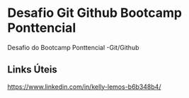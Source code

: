 # Desafio Git Github Bootcamp Ponttencial
Desafio do Bootcamp Ponttencial -Git/Github

## Links  Úteis
https://www.linkedin.com/in/kelly-lemos-b6b348b4/

